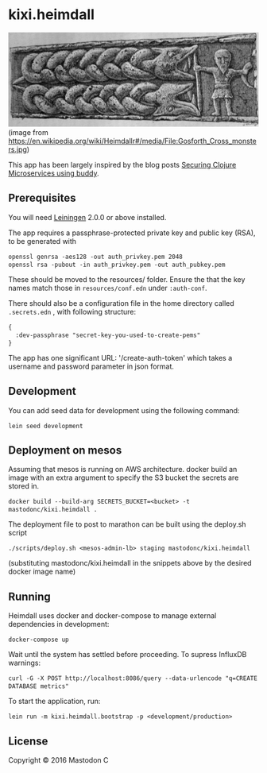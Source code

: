 # kixi.heimdall

![Heimdall](https://raw.githubusercontent.com/MastodonC/kixi.heimdall/master/docs/Gosforth_Cross_monsters.jpg)
(image from <https://en.wikipedia.org/wiki/Heimdallr#/media/File:Gosforth_Cross_monsters.jpg>)

This app has been largely inspired by the blog posts [Securing Clojure Microservices using buddy](http://rundis.github.io/blog/2015/buddy_auth_part1.html).

## Prerequisites

You will need [Leiningen][] 2.0.0 or above installed.

[leiningen]: https://github.com/technomancy/leiningen

The app requires a passphrase-protected private key and public key (RSA), to be generated with

```
openssl genrsa -aes128 -out auth_privkey.pem 2048
openssl rsa -pubout -in auth_privkey.pem -out auth_pubkey.pem
```

These should be moved to the resources/ folder. Ensure the that the key names match those in `resources/conf.edn` under `:auth-conf`.

There should also be a configuration file in the home directory called `.secrets.edn` , with following structure:

```
{
  :dev-passphrase "secret-key-you-used-to-create-pems"
}
```

The app has one significant URL: '/create-auth-token' which takes a username and password parameter in json format.

## Development

You can add seed data for development using the following command:

```
lein seed development
```

## Deployment on mesos

Assuming that mesos is running on AWS architecture.
docker build an image with an extra argument to specify the S3 bucket the secrets are stored in.

```
docker build --build-arg SECRETS_BUCKET=<bucket> -t mastodonc/kixi.heimdall .
```

The deployment file to post to marathon can be built using the deploy.sh script


```
./scripts/deploy.sh <mesos-admin-lb> staging mastodonc/kixi.heimdall
```
(substituting mastodonc/kixi.heimdall in the snippets above by the desired docker image name)

## Running

Heimdall uses docker and docker-compose to manage external dependencies in development:

```
docker-compose up
```
Wait until the system has settled before proceeding.
To supress InfluxDB warnings:

```
curl -G -X POST http://localhost:8086/query --data-urlencode "q=CREATE DATABASE metrics"
```

To start the application, run:

```
lein run -m kixi.heimdall.bootstrap -p <development/production>
```

## License

Copyright © 2016 Mastodon C
